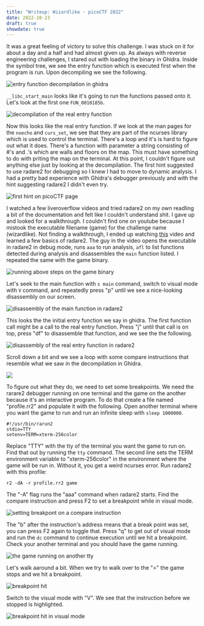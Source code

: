 ```yaml
---
title: "Writeup: Wizardlike - picoCTF 2022"
date: 2022-10-23
draft: true
showdate: true
---
```


It was a great feeling of victory to solve this challenge. I was stuck on it for about a day and a half and had almost given up. As always with reverse engineering challenges, I stared out with loading the binary in Ghidra. Inside the symbol tree, we see the entry function which is executed first when the program is run. Upon decompiling we see the following.


![entry function decompilation in ghidra](/images/wizardlike-entry-decompile.png)

`__libc_start_main` looks like it's going to run the functions passed onto it. Let's look at the first one `FUN_0010185b`.

![decompilation of the real entry function](/images/wizardlike-realentry-decompile.png)

Now this looks like the real entry function. If we look at the man pages for the `noecho` and `curs_set`, we see that they are part of the ncurses library which is used to control the terminal. There's a loop and it's is hard to figure out what it does. There's a function with parameter a string consisting of #'s and .'s which are walls and floors on the map. This must have something to do with priting the map on the terminal. At this point, I couldn't figure out anything else just by looking at the decompilation. The first hint suggested to use radare2 for debugging so I knew I had to move to dynamic analysis. I had a pretty bad experience with Ghidra's debugger previously and with the hint suggesting radare2 I didn't even try.

![first hint on picoCTF page](/images/wizardlike-hint.png)

I watched a few liveroverflow videos and tried radare2 on my own readling a bit of the documentation and felt like I couldn't understand shit. I gave up and looked for a walkthrough. I couldn't find one on youtube because I mistook the executable filename (game) for the challenge name (wizardlike). Not finding a walkthrough, I ended up watching [this](https://www.youtube.com/watch?v=xzhiwmFYYkc) video and learned a few basics of radare2. The guy in the video opens the executable in radare2 in debug mode, runs `aaa` to run analysis, `afl` to list functions detected during analysis and disassembles the `main` function listed. I repeated the same with the game binary.

![running above steps on the game binary](/images/wizardlike-r2.png)

Let's seek to the main function with `s main` command, switch to visual mode with `V` command, and repeatedly press "p" until we see a nice-looking disassembly on our screen.

![disassembly of the main function in radare2](/images/wizardlike-r2-main-disass.png)

This looks the the initial entry function we say in ghidra. The first function call might be a call to the real entry function. Press "j" until that call is on top, press "df" to disassemble that function, and we see the the following.

![disassembly of the real entry function in radare2](/images/wizardlike-r2-realentry-disass.png)

Scroll down a bit and we see a loop with some compare instructions that resemble what we saw in the decompilation in Ghidra.

![](/images/wizardlike-1.png)

To figure out what they do, we need to set some breakpoints. We need the rarare2 debugger running on one terminal and the game on the another because it's an interactive program. To do that create a file named "profile.rr2" and populate it with the following. Open another terminal where you want the game to run and run an infinite sleep with `sleep 1000000`.
```
#!/usr/bin/rarun2
stdio=TTY
setenv=TERM=xterm-256color
```
Replace "TTY" with the tty of the terminal you want the game to run on. Find that out by running the `tty` command. The second line sets the TERM environment variable to "xterm-256color" in the environment where the game will be run in. Without it, you get a weird ncurses error. Run radare2 with this profile:
```
r2 -dA -r profile.rr2 game
```
The "-A" flag runs the "aaa" command when radare2 starts. Find the compare instruction and press F2 to set a breakpoint while in visual mode.

![setting breakpont on a compare instruction](/images/wizardlike-2.png)

The "b" after the instruction's address means that a break point was set, you can press F2 again to toggle that. Press "q" to get out of visual mode and run the `dc` command to continue execution until we hit a breakpoint. Check your another terminal and you should have the game running.

![the game running on another tty](/images/wizardlike-3.png)

Let's walk aaround a bit. When we try to walk over to the ">" the game stops and we hit a breakpoint.

![breakpoint hit](/images/wizardlike-4.png)

Switch to the visual mode with "V". We see that the instruction before we stopped is highlighted.

![breakpoint hit in visual mode](/images/wizardlike-5.png)
